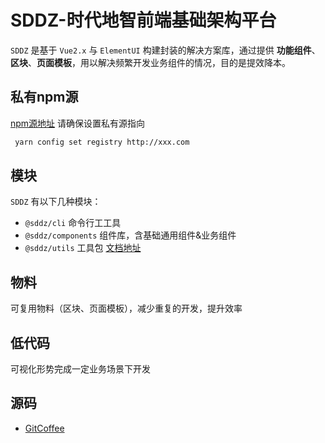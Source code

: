 # SDDZ-时代地智前端基础架构平台

`SDDZ` 是基于 `Vue2.x` 与 `ElementUI` 构建封装的解决方案库，通过提供 **功能组件**、**区块**、**页面模板**，用以解决频繁开发业务组件的情况，目的是提效降本。
## 私有npm源
[npm源地址](http://192.168.52.18:13000/sddz-fe/framework.git)
请确保设置私有源指向
```sh
 yarn config set registry http://xxx.com
```
## 模块

`SDDZ` 有以下几种模块：

- `@sddz/cli` 命令行工工具
- `@sddz/components` 组件库，含基础通用组件&业务组件
- `@sddz/utils` 工具包 [文档地址](http://192.168.52.18:13000/sddz-fe/framework.git)

## 物料

可复用物料（区块、页面模板），减少重复的开发，提升效率
## 低代码

可视化形势完成一定业务场景下开发

## 源码

- [GitCoffee](http://192.168.52.18:13000/sddz-fe/framework.git)

